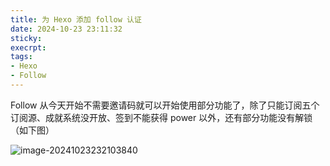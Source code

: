 ```yaml
---
title: 为 Hexo 添加 follow 认证
date: 2024-10-23 23:11:32
sticky:
execrpt:
tags:
- Hexo
- Follow
---
```


Follow 从今天开始不需要邀请码就可以开始使用部分功能了，除了只能订阅五个订阅源、成就系统没开放、签到不能获得 power 以外，还有部分功能没有解锁（如下图）

![image-20241023232103840](https://static.031130.xyz/uploads/2024/10/23/d3a69a7bcde58.webp)
